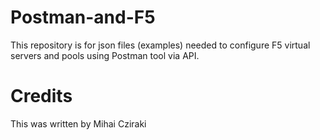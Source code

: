 # Postman-and-F5

This repository is for json files (examples) needed to configure F5 virtual servers and pools using Postman tool via API.


# Credits
This was written by Mihai Cziraki
